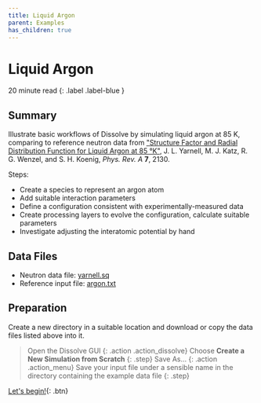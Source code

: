 ```yaml
---
title: Liquid Argon
parent: Examples
has_children: true
---
```

# Liquid Argon

20 minute read
{: .label .label-blue }

## Summary

Illustrate basic workflows of Dissolve by simulating liquid argon at 85 K, comparing to reference neutron data from ["Structure Factor and Radial Distribution Function for Liquid Argon at 85 °K"](https://journals.aps.org/pra/abstract/10.1103/PhysRevA.7.2130), J. L. Yarnell, M. J. Katz, R. G. Wenzel, and S. H. Koenig, _Phys. Rev. A_ **7**, 2130.

Steps:
- Create a species to represent an argon atom
- Add suitable interaction parameters
- Define a configuration consistent with experimentally-measured data
- Create processing layers to evolve the configuration, calculate suitable parameters
- Investigate adjusting the interatomic potential by hand

## Data Files
- Neutron data file: [yarnell.sq](https://github.com/trisyoungs/dissolve/tree/develop/examples/argon/data/yarnell.sq)
- Reference input file: [argon.txt](https://github.com/trisyoungs/dissolve/tree/develop/examples/argon/argon.txt)

## Preparation

Create a new directory in a suitable location and download or copy the data files listed above into it.

> Open the Dissolve GUI
{: .action .action_dissolve}
> Choose **Create a New Simulation from Scratch**
{: .step}
> Save As...
{: .action .action_menu}
> Save your input file under a sensible name in the directory containing the example data file
{: .step}


[Let's begin!](step1.md){: .btn}

